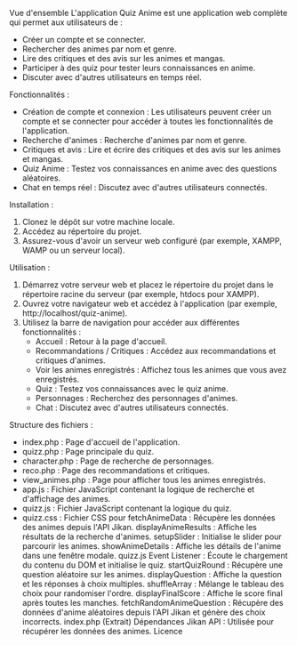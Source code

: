 Vue d'ensemble
L'application Quiz Anime est une application web complète qui permet aux utilisateurs de :

- Créer un compte et se connecter.
- Rechercher des animes par nom et genre.
- Lire des critiques et des avis sur les animes et mangas.
- Participer à des quiz pour tester leurs connaissances en anime.
- Discuter avec d'autres utilisateurs en temps réel.

Fonctionnalités :
- Création de compte et connexion : Les utilisateurs peuvent créer un compte et se connecter pour accéder à toutes les fonctionnalités de l'application.
- Recherche d'animes : Recherche d'animes par nom et genre.
- Critiques et avis : Lire et écrire des critiques et des avis sur les animes et mangas.
- Quiz Anime : Testez vos connaissances en anime avec des questions aléatoires.
- Chat en temps réel : Discutez avec d'autres utilisateurs connectés.

Installation :
1. Clonez le dépôt sur votre machine locale.
2. Accédez au répertoire du projet.
3. Assurez-vous d'avoir un serveur web configuré (par exemple, XAMPP, WAMP ou un serveur local).

Utilisation :
1. Démarrez votre serveur web et placez le répertoire du projet dans le répertoire racine du serveur (par exemple, htdocs pour XAMPP).
2. Ouvrez votre navigateur web et accédez à l'application (par exemple, http://localhost/quiz-anime).
3. Utilisez la barre de navigation pour accéder aux différentes fonctionnalités :
    - Accueil : Retour à la page d'accueil.
    - Recommandations / Critiques : Accédez aux recommandations et critiques d'animes.
    - Voir les animes enregistrés : Affichez tous les animes que vous avez enregistrés.
    - Quiz : Testez vos connaissances avec le quiz anime.
    - Personnages : Recherchez des personnages d'animes.
    - Chat : Discutez avec d'autres utilisateurs connectés.

Structure des fichiers :
- index.php : Page d'accueil de l'application.
- quizz.php : Page principale du quiz.
- character.php : Page de recherche de personnages.
- reco.php : Page des recommandations et critiques.
- view_animes.php : Page pour afficher tous les animes enregistrés.
- app.js : Fichier JavaScript contenant la logique de recherche et d'affichage des animes.
- quizz.js : Fichier JavaScript contenant la logique du quiz.
- quizz.css : Fichier CSS pour
fetchAnimeData : Récupère les données des animes depuis l'API Jikan.
displayAnimeResults : Affiche les résultats de la recherche d'animes.
setupSlider : Initialise le slider pour parcourir les animes.
showAnimeDetails : Affiche les détails de l'anime dans une fenêtre modale.
quizz.js
Event Listener : Écoute le chargement du contenu du DOM et initialise le quiz.
startQuizRound : Récupère une question aléatoire sur les animes.
displayQuestion : Affiche la question et les réponses à choix multiples.
shuffleArray : Mélange le tableau des choix pour randomiser l'ordre.
displayFinalScore : Affiche le score final après toutes les manches.
fetchRandomAnimeQuestion : Récupère des données d'anime aléatoires depuis l'API Jikan et génère des choix incorrects.
index.php (Extrait)
Dépendances
Jikan API : Utilisée pour récupérer les données des animes.
Licence

